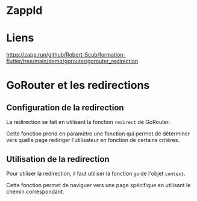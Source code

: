 # ZappId


# Liens

https://zapp.run/github/Robert-Scub/formation-flutter/tree/main/demo/gorouter/gorouter_redirection

# GoRouter et les redirections

## Configuration de la redirection

La redirection se fait en utilisant la fonction `redirect` de GoRouter. 

Cette fonction prend en paramètre une fonction qui permet de déterminer vers quelle page rediriger l'utilisateur en fonction de certains critères.


## Utilisation de la redirection

Pour utiliser la redirection, il faut utiliser la fonction `go` de l'objet `context`. 

Cette fonction permet de naviguer vers une page spécifique en utilisant le chemin correspondant.


